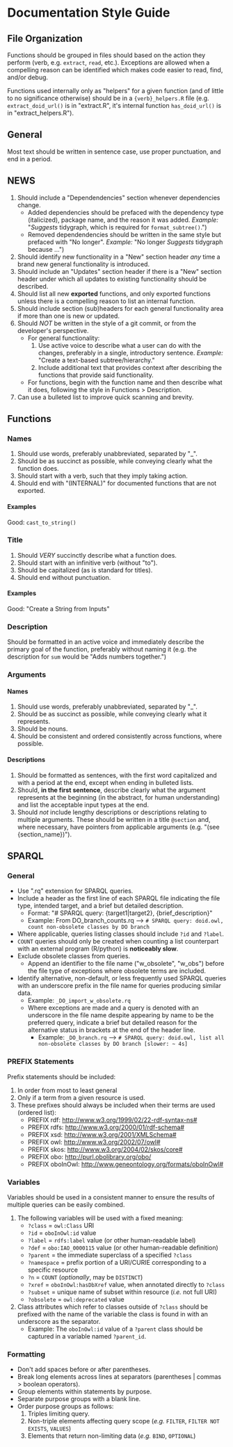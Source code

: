 # Documentation Style Guide

## File Organization
Functions should be grouped in files should based on the action they perform (verb, e.g. `extract`,
`read`, etc.). Exceptions are allowed when a compelling reason can be identified which makes code easier to read, find, and/or debug.

Functions used internally only as "helpers" for a given function (and of little to no significance otherwise) should be in a `{verb}_helpers.R` file (e.g. `extract_doid_url()` is in "extract.R", it's internal function `has_doid_url()` is in "extract_helpers.R").


## General
Most text should be written in sentence case, use proper punctuation, and end in a period.


## NEWS
1. Should include a "Dependendencies" section whenever dependencies change.
    - Added dependencies should be prefaced with the dependency type (italicized), package name, and the reason it was added. _Example:_ "_Suggests_ tidygraph, which is required for `format_subtree()`.")
    - Removed dependendencies should be written in the same style but prefaced with "No longer". _Example:_ "No longer _Suggests_ tidygraph because ...")
2. Should identify new functionality in a "New" section header _any_ time a brand new general functionality is introduced.
3. Should include an "Updates" section header if there is a "New" section header under which all updates to existing functionality should be described.
4. Should list all new **exported** functions, and only exported functions unless there is a compelling reason to list an internal function.
5. Should include section (sub)headers for each general functionality area if more than one is new or updated.
6. Should _NOT_ be written in the style of a git commit, or from the developer's perspective.
    - For general functionality:
        1. Use active voice to describe what a user can do with the changes, preferably in a single, introductory sentence. _Example:_ "Create a text-based subtree/hierarchy."
        2. Include additional text that provides context after describing the functions that provide said functionality.
    - For functions, begin with the function name and then describe what it does, following the style in Functions > Description.
7. Can use a bulleted list to improve quick scanning and brevity.


## Functions

### Names
1. Should use words, preferably unabbreviated, separated by "_".
2. Should be as succinct as possible, while conveying clearly what the function does.
3. Should start with a verb, such that they imply taking action.
4. Should end with "(INTERNAL)" for documented functions that are not exported.

#### Examples
Good: `cast_to_string()`


### Title
1. Should _VERY_ succinctly describe what a function does.
2. Should start with an infinitive verb (without "to").
3. Should be capitalized (as is standard for titles).
4. Should end without punctuation.

#### Examples
Good: "Create a String from Inputs"


### Description
Should be formatted in an active voice and immediately describe the primary goal of the function, preferably without naming it (e.g. the description for `sum` would be "Adds numbers together.")


### Arguments

#### Names
1. Should use words, preferably unabbreviated, separated by "_".
2. Should be as succinct as possible, while conveying clearly what it represents.
3. Should be nouns.
4. Should be consistent and ordered consistently across functions, where possible.

#### Descriptions
1. Should be formatted as sentences, with the first word capitalized and with a period at the end, except when ending in bulleted lists.
2. Should, **in the first sentence**, describe clearly what the argument represents at the beginning (in the abstract, for human understanding) and list the acceptable input types at the end.
3. Should _not_ include lengthy descriptions or descriptions relating to multiple arguments. These should be written in a title `@section` and, where necessary, have pointers from applicable arguments (e.g. "(see {section_name})").


## SPARQL

### General
- Use ".rq" extension for SPARQL queries.
- Include a header as the first line of each SPARQL file indicating the file type, intended target, and a brief but detailed description.
    - Format: "# SPARQL query: {target1|target2}, {brief_description}"
    - Example: From DO_branch_counts.rq --> `# SPARQL query: doid.owl, count non-obsolete classes by DO branch`
- Where applicable, queries listing classes should include `?id` and `?label`.
- `COUNT` queries should only be created when counting a list counterpart with an external program (R/python) is **noticeably slow**.
- Exclude obsolete classes from queries.
    - Append an identifier to the file name ("w_obsolete", "w_obs") before the file type of exceptions where obsolete terms are included.
- Identify alternative, non-default, or less frequently used SPARQL queries with an underscore prefix in the file name for queries producing similar data.
    - Example: `_DO_import_w_obsolete.rq`
    - Where exceptions are made and a query is denoted with an underscore in the file name despite appearing by name to be the preferred query, indicate a brief but detailed reason for the alternative status in brackets at the end of the header line.
        - Example: `_DO_branch.rq` --> `# SPARQL query: doid.owl, list all non-obsolete classes by DO branch [slower: ~ 4s]`

### PREFIX Statements
Prefix statements should be included:

1. In order from most to least general
2. Only if a term from a given resource is used.
3. These prefixes should always be included when their terms are used (ordered list):
    - PREFIX rdf: <http://www.w3.org/1999/02/22-rdf-syntax-ns#>
    - PREFIX rdfs: <http://www.w3.org/2000/01/rdf-schema#>
    - PREFIX xsd: <http://www.w3.org/2001/XMLSchema#>
    - PREFIX owl: <http://www.w3.org/2002/07/owl#>
    - PREFIX skos: <http://www.w3.org/2004/02/skos/core#>
    - PREFIX obo: <http://purl.obolibrary.org/obo/>
    - PREFIX oboInOwl: <http://www.geneontology.org/formats/oboInOwl#>


### Variables
Variables should be used in a consistent manner to ensure the results of multiple queries can be easily combined.

1. The following variables will be used with a fixed meaning:
    - `?class` = `owl:Class` URI
    - `?id` = `oboInOwl:id` value
    - `?label` = `rdfs:label` value (or other human-readable label)
    - `?def` = `obo:IAO_0000115` value (or other human-readable definition)
    - `?parent` = the immediate superclass of a specified `?class`
    - `?namespace` = prefix portion of a URI/CURIE corresponding to a specific resource
    - `?n` = `COUNT` (_optionally_, may be `DISTINCT`)
    - `?xref` = `oboInOwl:hasDbXref` value, when annotated directly to `?class`
    - `?subset` = unique name of subset within resource (_i.e._ not full URI)
    - `?obsolete` = `owl:deprecated` value
2. Class attributes which refer to classes outside of `?class` should be prefixed with the name of the variable the class is found in with an underscore as the separator.
    - Example: The `oboInOwl:id` value of a `?parent` class should be captured in a variable named `?parent_id`.


### Formatting
- Don't add spaces before or after parentheses.
- Break long elements across lines at separators (parentheses | commas > boolean operators).
- Group elements within statements by purpose.
- Separate purpose groups with a blank line.
- Order purpose groups as follows:
    1. Triples limiting query.
    2. Non-triple elements affecting query scope (_e.g._ `FILTER`, `FILTER NOT EXISTS`, `VALUES`)
    3. Elements that return non-limiting data (_e.g._ `BIND`, `OPTIONAL`)
